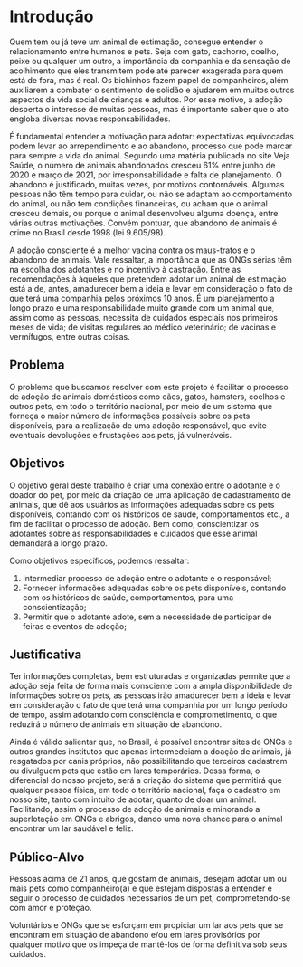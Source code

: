 # Introdução

Quem tem ou já teve um animal de estimação, consegue entender o relacionamento entre humanos e pets. Seja com gato, cachorro, coelho, peixe ou qualquer um outro, a importância da companhia e da sensação de acolhimento que eles transmitem pode até parecer exagerada para quem está de fora, mas é real. Os bichinhos fazem papel de companheiros, além auxiliarem a combater o sentimento de solidão e ajudarem em muitos outros aspectos da vida social de crianças e adultos. Por esse motivo, a adoção desperta o interesse de muitas pessoas, mas é importante saber que o ato engloba diversas novas responsabilidades.

É fundamental entender a motivação para adotar: expectativas equivocadas podem levar ao arrependimento e ao abandono, processo que pode marcar para sempre a vida do animal. Segundo uma matéria publicada no site Veja Saúde, o número de animais abandonados cresceu 61% entre junho de 2020 e março de 2021, por irresponsabilidade e falta de planejamento. O abandono é justificado, muitas vezes, por motivos contornáveis. Algumas pessoas não têm tempo para cuidar, ou não se adaptam ao comportamento do animal, ou não tem condições financeiras, ou acham que o animal cresceu demais, ou porque o animal desenvolveu alguma doença, entre várias outras motivações. Convém pontuar, que abandono de animais é crime no Brasil desde 1998 (lei 9.605/98).

A adoção consciente é a melhor vacina contra os maus-tratos e o abandono de animais. Vale ressaltar, a importância que as ONGs sérias têm na escolha dos adotantes e no incentivo à castração. Entre as recomendações à àqueles que pretendem adotar um animal de estimação está a de, antes, amadurecer bem a ideia e levar em consideração o fato de que terá uma companhia pelos próximos 10 anos. É um planejamento a longo prazo e uma responsabilidade muito grande com um animal que, assim como as pessoas, necessita de cuidados especiais nos primeiros meses de vida; de visitas regulares ao médico veterinário; de vacinas e vermífugos, entre outras coisas.

## Problema
O problema que buscamos resolver com este projeto é facilitar o processo de adoção de animais domésticos como cães, gatos, hamsters, coelhos e outros pets, em todo o território nacional, por meio de um sistema que forneça o maior número de informações possíveis sobre os pets disponíveis, para a realização de uma adoção responsável, que evite eventuais devoluções e frustações aos pets, já vulneráveis.

## Objetivos

O objetivo geral deste trabalho é criar uma conexão entre o adotante e o doador do pet, por meio da criação de uma aplicação de cadastramento de animais, que dê aos usuários as informações adequadas sobre os pets disponíveis, contando com os históricos de saúde, comportamentos etc., a fim de facilitar o processo de adoção. Bem como, conscientizar os adotantes sobre as responsabilidades e cuidados que esse animal demandará a longo prazo.

Como objetivos específicos, podemos ressaltar:
1.	Intermediar processo de adoção entre o adotante e o responsável; 
2.	Fornecer informações adequadas sobre os pets disponíveis, contando com os históricos de saúde, comportamentos, para uma conscientização;
3.	Permitir que o adotante adote, sem a necessidade de participar de feiras e eventos de adoção;

## Justificativa

Ter informações completas, bem estruturadas e organizadas permite que a adoção seja feita de forma mais consciente com a ampla disponibilidade de informações sobre os pets, as pessoas irão amadurecer bem a ideia e levar em consideração o fato de que terá uma companhia por um longo período de tempo, assim adotando com consciência e comprometimento, o que reduzirá o número de animais em situação de abandono.

Ainda é válido salientar que, no Brasil, é possível encontrar sites de ONGs e outros grandes institutos que apenas intermedeiam a doação de animais, já resgatados por canis próprios, não possibilitando que terceiros cadastrem ou divulguem pets que estão em lares temporários. Dessa forma, o diferencial do nosso projeto, será a criação do sistema que permitirá que qualquer pessoa física, em todo o território nacional, faça o cadastro em nosso site, tanto com intuito de adotar, quanto de doar um animal. Facilitando, assim o processo de adoção de animais e minorando a superlotação em ONGs e abrigos, dando uma nova chance para o animal encontrar um lar saudável e feliz.


## Público-Alvo

Pessoas acima de 21 anos, que gostam de animais, desejam adotar um ou mais pets como companheiro(a) e que estejam dispostas a entender e seguir o processo de cuidados necessários de um pet, comprometendo-se com amor e proteção.

Voluntários e ONGs que se esforçam em propiciar um lar aos pets que se encontram em situação de abandono e/ou em lares provisórios por qualquer motivo que os impeça de mantê-los de forma definitiva sob seus cuidados.
